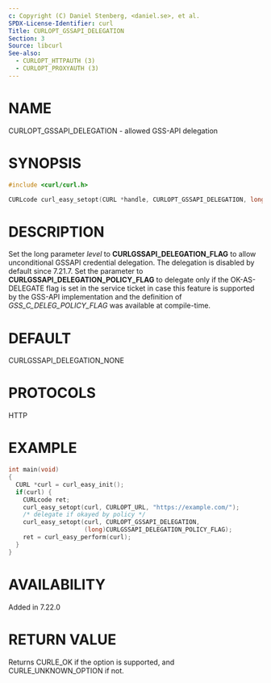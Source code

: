 ```yaml
---
c: Copyright (C) Daniel Stenberg, <daniel.se>, et al.
SPDX-License-Identifier: curl
Title: CURLOPT_GSSAPI_DELEGATION
Section: 3
Source: libcurl
See-also:
  - CURLOPT_HTTPAUTH (3)
  - CURLOPT_PROXYAUTH (3)
---
```


# NAME

CURLOPT_GSSAPI_DELEGATION - allowed GSS-API delegation

# SYNOPSIS

~~~c
#include <curl/curl.h>

CURLcode curl_easy_setopt(CURL *handle, CURLOPT_GSSAPI_DELEGATION, long level);
~~~

# DESCRIPTION

Set the long parameter *level* to **CURLGSSAPI_DELEGATION_FLAG** to allow
unconditional GSSAPI credential delegation. The delegation is disabled by
default since 7.21.7. Set the parameter to
**CURLGSSAPI_DELEGATION_POLICY_FLAG** to delegate only if the OK-AS-DELEGATE
flag is set in the service ticket in case this feature is supported by the
GSS-API implementation and the definition of *GSS_C_DELEG_POLICY_FLAG* was
available at compile-time.

# DEFAULT

CURLGSSAPI_DELEGATION_NONE

# PROTOCOLS

HTTP

# EXAMPLE

~~~c
int main(void)
{
  CURL *curl = curl_easy_init();
  if(curl) {
    CURLcode ret;
    curl_easy_setopt(curl, CURLOPT_URL, "https://example.com/");
    /* delegate if okayed by policy */
    curl_easy_setopt(curl, CURLOPT_GSSAPI_DELEGATION,
                     (long)CURLGSSAPI_DELEGATION_POLICY_FLAG);
    ret = curl_easy_perform(curl);
  }
}
~~~

# AVAILABILITY

Added in 7.22.0

# RETURN VALUE

Returns CURLE_OK if the option is supported, and CURLE_UNKNOWN_OPTION if not.
